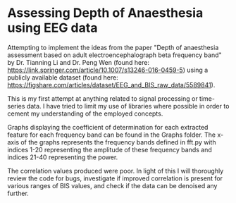 # Assessing Depth of Anaesthesia using EEG data
Attempting to implement the ideas from the paper "Depth of anaesthesia assessment based on adult
electroencephalograph beta frequency band" by Dr. Tianning Li and Dr. Peng Wen (found here: https://link.springer.com/article/10.1007/s13246-016-0459-5) using a publicly available dataset (found here: https://figshare.com/articles/dataset/EEG_and_BIS_raw_data/5589841). 

This is my first attempt at anything related to signal processing or time-series data. I have tried to limit my use of libraries where possible in order to cement my understanding of the employed concepts. 

Graphs displaying the coefficient of determination for each extracted feature for each frequency band can be found in the Graphs folder. The x-axis of the graphs represents the frequency bands defined in fft.py with indices 1-20 representing the amplitude of these frequency bands and indices 21-40 representing the power.

The correlation values produced were poor. In light of this I will thoroughly review the code for bugs, investigate if improved correlation is present for various ranges of BIS values, and check if the data can be denoised any further. 


